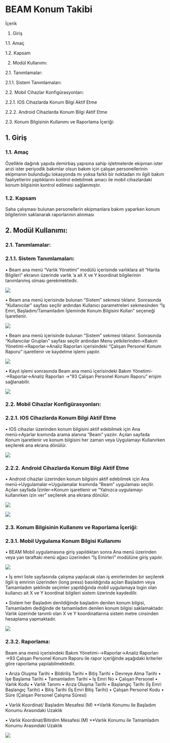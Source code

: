 # BEAM Konum Takibi

İçerik 
1. Giriş

1.1. Amaç

1.2. Kapsam

2. Modül Kullanımı:

2.1. Tanımlamalar: 

2.1.1. Sistem Tanımlamaları: 

2.2. Mobil Cihazlar Konfigürasyonları: 

2.2.1. IOS Cihazlarda Konum Bilgi Aktif Etme 

2.2.2. Android Cihazlarda Konum Bilgi Aktif Etme

2.3. Konum Bilgisinin Kullanımı ve Raporlama İçeriği: 



## 1. Giriş 

### 1.1. Amaç

Özellikle dağınık yapıda demirbaş yapısına sahip işletmelerde ekipman ister arızi ister periyodik 
bakımlar olsun bakım için çalışan personellerinin ekipmanın bulunduğu lokasyonda mı yoksa farklı 
bir noktadan mı ilgili bakım faaliyetlerini yaptıklarını kontrol edebilmek amacı ile mobil cihazlardaki 
konum bilgisinin kontrol edilmesi sağlanmıştır.

### 1.2. Kapsam 

Saha çalışması bulunan personellerin ekipmanlara bakım yaparken konum bilgilerinin saklanarak 
raporlarının alınması


## 2. Modül Kullanımı:

### 2.1. Tanımlamalar:

### 2.1.1. Sistem Tanımlamaları: 

• Beam ana menü “Varlık Yönetimi” modülü içerisinde varlıklara ait “Harita Bilgileri” ekranın üzerinde
varlık ’a ait X ve Y koordinat bilgilerinin tanımlanmış olması gerekmektedir.

![](https://docsbimser.blob.core.windows.net/imagecontainer/1-9f7b32f6-56ca-4146-909d-eda1a6a3d2c1.png)

• Beam ana menü içerisinde bulunan “Sistem” sekmesi tıklanır. Sonrasında “Kullanıcılar” sayfası seçilir 
ardından Kullanıcı parametreleri sekmesinden “İş Emri, Başladım/Tamamladım İşleminde Konum Bilgisini 
Kullan” seçeneği İşaretlenir.

![](https://docsbimser.blob.core.windows.net/imagecontainer/2-219906cc-3d18-44d0-b228-7288c2ae4767.png)

• Beam ana menü içerisinde bulunan “Sistem” sekmesi tıklanır. Sonrasında “Kullanıcılar Grupları” 
sayfası seçilir ardından Menu yetkilerinden→Bakım Yönetimi→Raporlar→Analiz Raporları 
içerisindeki “Çalışan Personel Konum Raporu” işaretlenir ve kaydetme işlemi yapılır.

![](https://docsbimser.blob.core.windows.net/imagecontainer/3-21e6a0aa-7de6-4f4b-8faa-dc015765d9e5.png)

• Kayıt işlemi sonrasında Beam ana menü içerisindeki Bakım Yönetimi-→Raporlar→Analiz 
Raporları →”93 Çalışan Personel Konum Raporu” erişim sağlanabilir.


![](https://docsbimser.blob.core.windows.net/imagecontainer/4-c2af5a05-2e53-4426-962a-8077c587a01d.png)

### 2.2. Mobil Cihazlar Konfigürasyonları: 

### 2.2.1. IOS Cihazlarda Konum Bilgi Aktif Etme

• IOS cihazlar üzerinden konum bilgisini aktif edebilmek için Ana menü→Ayarlar kısmında arama alanına 
“Beam” yazılır. Açılan sayfada Konum işaretlenir ve konum bilgisini her zaman veya Uygulamayı 
Kullanırken seçilerek ana ekrana dönülür.

![](https://docsbimser.blob.core.windows.net/imagecontainer/5-46398cb9-19bb-4de3-88f2-3cd8d2bd3fee.png)

### 2.2.2. Android Cihazlarda Konum Bilgi Aktif Etme 

• Android cihazlar üzerinden konum bilgisini aktif edebilmek için Ana menü→Uygulamalar→Uygulamalar 
kısmında “Beam” uygulaması seçilir. Açılan sayfada İzinler→Konum işaretlenir ve “Yalnızca uygulamayı 
kullanırken izin ver” seçilerek ana ekrana dönülür.

![](https://docsbimser.blob.core.windows.net/imagecontainer/6-86902eef-25a8-40fc-b2ff-d1f701bf8084.png)

![](https://docsbimser.blob.core.windows.net/imagecontainer/7-ad4f616e-2102-4a32-aae1-d2115c53037b.png)

### 2.3. Konum Bilgisinin Kullanımı ve Raporlama İçeriği: 

### 2.3.1. Mobil Uygulama Konum Bilgisi Kullanımı 

• BEAM Mobil uygulamasına giriş yapıldıktan sonra Ana menü üzerinden veya yan taraftaki menü 
ağacı üzerinden “İş Emirleri” modülüne giriş yapılır.

![](https://docsbimser.blob.core.windows.net/imagecontainer/8-f50849b1-5f79-4143-9ebc-fda703f18950.png)

• İş emri liste sayfasında çalışma yapılacak olan iş emirlerinden bir seçilerek ilgili iş emrinin üzerinden (long 
press) basıldığında açılan Başladım veya Tamamladım şeklinde seçimler yapıldığında mobil uygulamaya 
login olan kullanıcı ait X ve Y koordinat bilgileri sistem üzerinde kaydedilir.

• Sistem her Başladım denildiğinde başladım denilen konum bilgisi, Tamamladım dediğinde de tamamladım 
denilen konum bilgisi saklamaktadır. Varlık üzerinde tanımlı olan X ve Y koordinatlarına sistem metre 
cinsinden hesaplama yapmaktadır.


![](https://docsbimser.blob.core.windows.net/imagecontainer/9-974a1a70-140e-4dde-a012-83306cf9bed1.png)

### 2.3.2. Raporlama:

Beam ana menü içerisindeki Bakım Yönetimi-→Raporlar→Analiz Raporları →93 Çalışan Personel Konum 
Raporu ile rapor içeriğinde aşağıdaki kriterler göre raporlama yapılabilmektedir.


• Arıza Oluşma Tarihi
• Bildiriliş Tarihi
• Bitiş Tarihi
• Devreye Alma Tarihi
• İşe Başlama Tarihi
• Tamamladım Tarihi
• İş Emri No
• Çalışan Personel
• Varlık Kodu
• Varlık Tanımı
• Arıza Oluşma Tarihi
• Başlangıç Tarihi (İş Emri Başlangıç Tarihi)
• Bitiş Tarihi (İş Emri Bitiş Tarihi)
• Çalışan Personel Kodu
• Süre (Çalışan Personel Çalışma Süresi)


• Varlık Koordinat/ Başladım Mesafesi (M) 
**Varlık Konumu ile Başladım Konumu Arasındaki Uzaklık

• Varlık Koordinat/Bitirdim Mesafesi (M) 
**Varlık Konumu ile Tamamladım Konumu Arasındaki Uzaklık

![](https://docsbimser.blob.core.windows.net/imagecontainer/10-3f72b6a5-6f97-4979-ab79-6b1d97f0da84.png)

